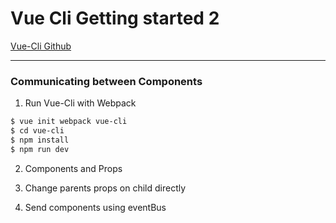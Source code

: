 # Vue Cli Getting started 2

[Vue-Cli Github](https://github.com/vuejs/vue-cli)

---
### Communicating between Components

1. Run Vue-Cli with Webpack
```bash
$ vue init webpack vue-cli
$ cd vue-cli
$ npm install
$ npm run dev
```

2. Components and Props

3. Change parents props on child directly

4. Send components using eventBus 
